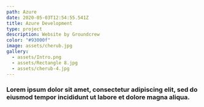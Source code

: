 ```yaml
---
path: Azure
date: 2020-05-03T12:54:55.541Z
title: Azure Development
type: project
description: Website by Groundcrew
color: "#93000f"
image: assets/cherub.jpg
gallery:
  - assets/Intro.png
  - assets/Rectangle 8.jpg
  - assets/cherub-4.jpg
---
```

### Lorem ipsum dolor sit amet, consectetur adipiscing elit, sed do eiusmod tempor incididunt ut labore et dolore magna aliqua.
